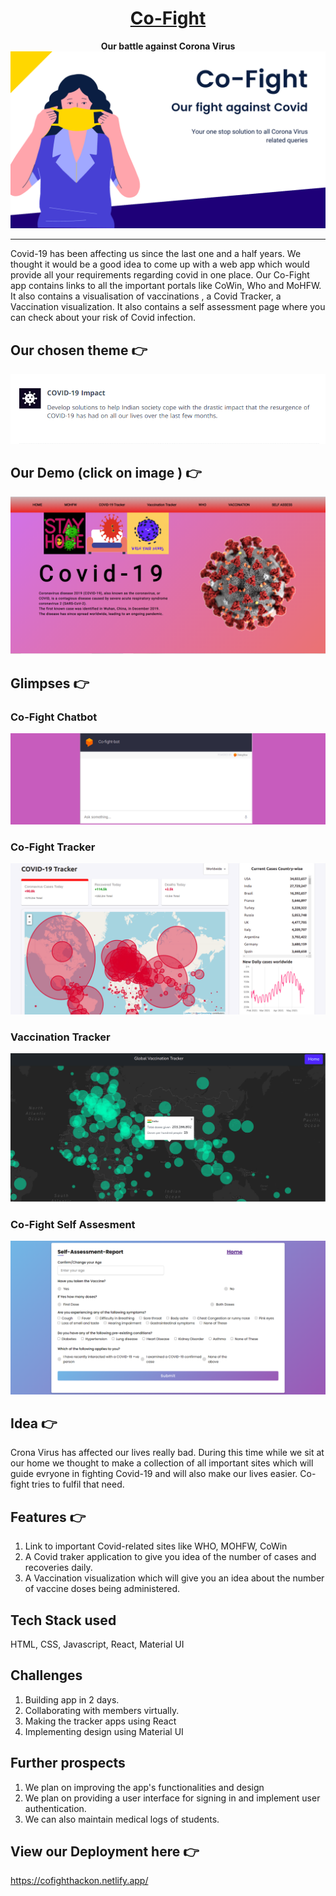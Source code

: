 <div align="center">
  <h1 ><a href="https://cofighthackon.netlify.app/">Co-Fight</a></h1>
  <b>
    Our battle against Corona Virus
  </b>
  <a href="https://cofighthackon.netlify.app/">
    <img 
    alt="Co-Fight" 
    src="./images/Co-fight.png">
  </a>
</div>
<hr>

Covid-19 has been affecting us since the last one and a half years. We thought it would be a good idea to come up with a web app which would provide all your requirements regarding covid in one place. Our Co-Fight app contains links to all the important portals like CoWin, Who and MoHFW. It also contains a visualisation of vaccinations , a Covid Tracker, a Vaccination visualization. It also contains a self assessment page where you can check about your risk of Covid infection.  

## Our chosen theme 👉 
![covid-impact](./images/cov_impact.png)


## Our Demo  (click on image ) 👉
[![covid-home](./images/homepg.png)](https://youtu.be/t_LsQxev5Bo)

## Glimpses 👉

### Co-Fight Chatbot 
![chat](images/chat-bot.png)

### Co-Fight Tracker
![tracker](images/cof_trcac.png)

### Vaccination Tracker
![vaccine](images/cof_vaccine.png)

### Co-Fight Self Assesment
![assess](images/self_assess.png)

## Idea 👉
Crona Virus has affected our lives really bad. During this time while we sit at our home we thought to make a collection of all important sites which will guide evryone in fighting Covid-19 and will also make our lives easier. Co-fight tries to fulfil that need.

## Features 👉
1. Link to important Covid-related sites like WHO, MOHFW, CoWin
2. A Covid traker application to give you idea of the number of cases and recoveries daily.
3. A Vaccination visualization which will give you an idea about the number of vaccine doses being administered.

## Tech Stack used
HTML, CSS, Javascript, React, Material UI



## Challenges
1. Building app in 2 days.
2. Collaborating with members virtually.
3. Making the tracker apps using React
4. Implementing design using Material UI



## Further prospects 
1. We plan on improving the app's functionalities and design
2. We plan on providing a user interface for signing in and implement user authentication.
2. We can also maintain medical logs of students.


## View our Deployment here 👉
https://cofighthackon.netlify.app/
